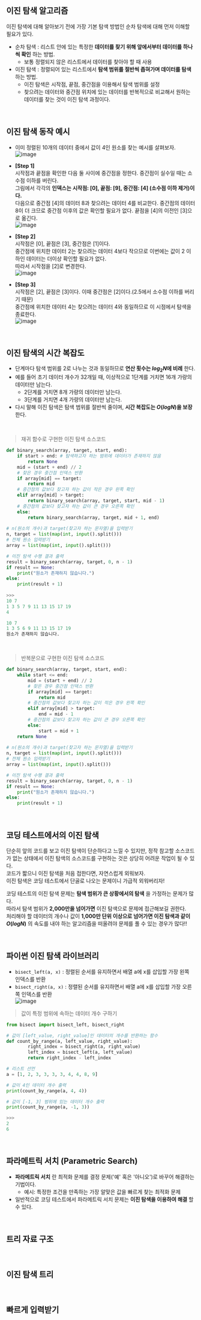 ## 이진 탐색 알고리즘  

이진 탐색에 대해 알아보기 전에 가장 기본 탐색 방법인 순차 탐색에 대해 먼저 이해할 필요가 있다.
* 순차 탐색 : 리스트 안에 있는 특정한 **데이터를 찾기 위해 앞에서부터 데이터를 하나씩 확인** 하는 방법.
  *  보통 정렬되지 않은 리스트에서 데이터를 찾아야 할 때 사용
* 이진 탐색 : 정렬되어 있는 리스트에서 **탐색 범위를 절반씩 좁혀가며 데이터를 탐색** 하는 방법.
  * 이진 탐색은 시작점, 끝점, 중간점을 이용해서 탐색 범위를 설정
  * 찾으려는 데이터와 중간점 위치에 있는 데이터를 반복적으로 비교해서 원하는 데이터를 찾는 것이 이진 탐색 과정이다.
<br/>

## 이진 탐색 동작 예시
* 이미 정렬된 10개의 데이터 중에서 값이 4인 원소를 찾는 예시를 살펴보자.  
![image](https://user-images.githubusercontent.com/78528903/181243480-435b8ce2-a90c-4352-95f8-e24d75a62743.png)

* **[Step 1]**  
시작점과 끝점을 확인한 다음 둘 사이에 중간점을 정한다. 중간점이 실수일 때는 소수점 이하를 버린다.  
그림에서 각각의 **인덱스는 시작점: [0], 끝점: [9], 중간점: [4] (소수점 이하 제거)이다.**  
다음으로 중간점 [4]의 데이터 8과 찾으려는 데이터 4를 비교한다. 중간점의 데이터 8이 더 크므로 중간점 이후의 값은 확인할 필요가 없다. 끝점을 [4]의 이전인 [3]으로 옮긴다.   
![image](https://user-images.githubusercontent.com/78528903/181243875-280855ce-4389-4162-a6ee-d391da2bfa0a.png)

* **[Step 2]**  
시작점은 [0], 끝점은 [3], 중간점은 [1]이다.  
중간점에 위치한 데이터 2는 찾으려는 데이터 4보다 작으므로 이번에는 값이 2 이하인 데이터는 더이상 확인할 필요가 없다.  
따라서 시작점을 [2]로 변경한다.  
![image](https://user-images.githubusercontent.com/78528903/181244206-00648d09-9aa6-409a-979f-c1c36a7b1c3f.png)
  
* **[Step 3]**  
시작점은 [2], 끝점은 [3]이다. 이때 중간점은 [2]이다.(2.5에서 소수점 이하를 버리기 때문)  
중간점에 위치한 데이터 4는 찾으려는 데이터 4와 동일하므로 이 시점에서 탐색을 종료한다.  
![image](https://user-images.githubusercontent.com/78528903/181244364-e37f60b6-2535-4a71-8b02-13733dceeef9.png)

<br/>  

## 이진 탐색의 시간 복잡도
* 단계마다 탐색 범위를 2로 나누는 것과 동일하므로 **연산 횟수는 $log_{2}N$에 비례** 한다.
* 예를 들어 초기 데이터 개수가 32개일 때, 이상적으로 1단계를 거치면 16개 가량의 데이터만 남는다.
  * 2단계를 거치면 8개 가량의 데이터만 남는다.
  * 3단계를 거치면 4개 가량의 데이터만 남는다.
* 다시 말해 이진 탐색은 탐색 범위를 절반씩 줄이며, **시간 복잡도는 $O(logN)$을 보장** 한다.  
<br/>

> 재귀 함수로 구현한 이진 탐색 소스코드
```python
def binary_search(array, target, start, end):
    if start > end: # 탐색하고자 하는 범위에 데이터가 존재하지 않음
        return None
    mid = (start + end) // 2
    # 찾은 경우 중간점 인덱스 반환
    if array[mid] == target:
        return mid
    # 중간점의 값보다 찾고자 하는 값이 작은 경우 왼쪽 확인
    elif array[mid] > target:
        return binary_search(array, target, start, mid - 1)
    # 중간점의 값보다 찾고자 하는 값이 큰 경우 오른쪽 확인
    else:
        return binary_search(array, target, mid + 1, end)
        
# n(원소의 개수)과 target(찾고자 하는 문자열)을 입력받기
n, target = list(map(int, input().split()))
# 전체 원소 입력받기
array = list(map(int, input().split()))

# 이진 탐색 수행 결과 출력
result = binary_search(array, target, 0, n - 1)
if result == None:
    print("원소가 존재하지 않습니다.")
else:
    print(result + 1)
    
>>>
10 7
1 3 5 7 9 11 13 15 17 19
4

10 7
1 3 5 6 9 11 13 15 17 19
원소가 존재하지 않습니다.
```
<br/>

> 반복문으로 구현한 이진 탐색 소스코드
```python
def binary_search(array, target, start, end):
    while start <= end:
        mid = (start + end) // 2
        # 찾은 경우 중간점 인덱스 반환
        if array[mid] == target:
            return mid
        # 중간점의 값보다 찾고자 하는 값이 작은 경우 왼쪽 확인
        elif array[mid] > target:
            end = mid - 1
        # 중간점의 값보다 찾고자 하는 값이 큰 경우 오른쪽 확인
        else:
            start = mid + 1
    return None
    
# n(원소의 개수)과 target(찾고자 하는 문자열)을 입력받기
n, target = list(map(int, input().split()))
# 전체 원소 입력받기
array = list(map(int, input().split()))

# 이진 탐색 수행 결과 출력
result = binary_search(array, target, 0, n - 1)
if result == None:
    print("원소가 존재하지 않습니다.")
else:
    print(result + 1)
```
<br/>

## 코딩 테스트에서의 이진 탐색

단순히 앞의 코드를 보고 이진 탐색이 단순하다고 느낄 수 있지만, 정작 참고할 소스코드가 없는 상태에서 이진 탐색의 소스코드를 구현하는 것은 상당히 어려운 작업이 될 수 있다.  
코드가 짧으니 이진 탐색을 처음 접한다면, 자연스럽게 외워보자.  
이진 탐색은 코딩 테스트에서 단골로 나오는 문제이니 가급적 외워버리자!  

코딩 테스트의 이진 탐색 문제는 **탐색 범위가 큰 상황에서의 탐색** 을 가정하는 문제가 많다.  
따라서 탐색 범위가 **2,000만을 넘어가면** 이진 탐색으로 문제에 접근해보길 권한다.  
처리해야 할 데이터의 개수나 값이 **1,000만 단위 이상으로 넘어가면 이진 탐색과 같이 $O(logN)$** 의 속도를 내야 하는 알고리즘을 떠올려야 문제를 풀 수 있는 경우가 많다!!

<br/>

## 파이썬 이진 탐색 라이브러리
* `bisect_left(a, x)` : 정렬된 순서를 유지하면서 배열 a에 x를 삽입할 가장 왼쪽 인덱스를 반환
* `bisect_right(a, x)` : 정렬된 순서를 유지하면서 배열 a에 x를 삽입할 가장 오른쪽 인덱스를 반환  
![image](https://user-images.githubusercontent.com/78528903/181248035-98096035-6d56-4cdf-8d19-9ca0fd9df25f.png)

> 값이 특정 범위에 속하는 데이터 개수 구하기
```python
from bisect import bisect_left, bisect_right

# 값이 [left_value, right_value]인 데이터의 개수를 반환하는 함수
def count_by_range(a, left_value, right_value):
		right_index = bisect_right(a, right_value)
		left_index = bisect_left(a, left_value)
		return right_index - left_index

# 리스트 선언 
a = [1, 2, 3, 3, 3, 3, 4, 4, 8, 9]

# 값이 4인 데이터 개수 출력
print(count_by_range(a, 4, 4))

# 값이 [-1, 3] 범위에 있는 데이터 개수 출력
print(count_by_range(a, -1, 3))

>>>
2
6
```
<br/>

## 파라메트릭 서치 (Parametric Search)
* **파라메트릭 서치** 란 최적화 문제를 결정 문제('예' 혹은 '아니오')로 바꾸어 해결하는 기법이다.
  * 예시: 특정한 조건을 만족하는 가장 알맞은 값을 빠르게 찾는 최적화 문제
* 일반적으로 코딩 테스트에서 파라메트릭 서치 문제는 **이진 탐색을 이용하여 해결** 할 수 있다.

<br/>

## 트리 자료 구조


<br/>

## 이진 탐색 트리


<br/>

## 빠르게 입력받기

